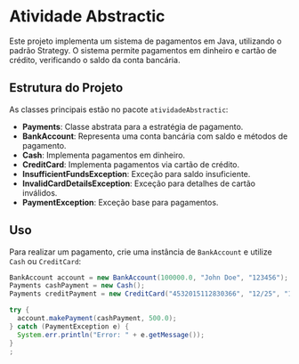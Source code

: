# Atividade Abstractic

Este projeto implementa um sistema de pagamentos em Java, utilizando o padrão Strategy. O sistema permite pagamentos em dinheiro e cartão de crédito, verificando o saldo da conta bancária.

## Estrutura do Projeto

As classes principais estão no pacote `atividadeAbstractic`:

- **Payments**: Classe abstrata para a estratégia de pagamento.
- **BankAccount**: Representa uma conta bancária com saldo e métodos de pagamento.
- **Cash**: Implementa pagamentos em dinheiro.
- **CreditCard**: Implementa pagamentos via cartão de crédito.
- **InsufficientFundsException**: Exceção para saldo insuficiente.
- **InvalidCardDetailsException**: Exceção para detalhes de cartão inválidos.
- **PaymentException**: Exceção base para pagamentos.

## Uso

Para realizar um pagamento, crie uma instância de `BankAccount` e utilize `Cash` ou `CreditCard`:

```java
BankAccount account = new BankAccount(100000.0, "John Doe", "123456");
Payments cashPayment = new Cash();
Payments creditPayment = new CreditCard("4532015112830366", "12/25", "123");

try {
  account.makePayment(cashPayment, 500.0);
} catch (PaymentException e) {
  System.err.println("Error: " + e.getMessage());
}
;
